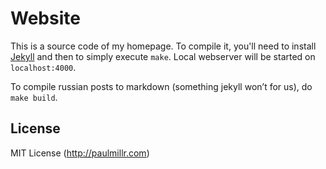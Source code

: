 # Website
This is a source code of my homepage. To compile it, you'll need to install
[Jekyll](http://jekyllrb.com/) and then to simply execute `make`.
Local webserver will be started on `localhost:4000`.

To compile russian posts to markdown (something jekyll won’t for us), do `make build`.

## License

MIT License (http://paulmillr.com)
